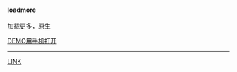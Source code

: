 #### loadmore
加载更多，原生


[DEMO用手机打开](http://daceyu.com/static/loadIndex.html)
___
[LINK](http://daceyu.com/2017/03/15/%E5%8A%A0%E8%BD%BD%E6%9B%B4%E5%A4%9A/)
